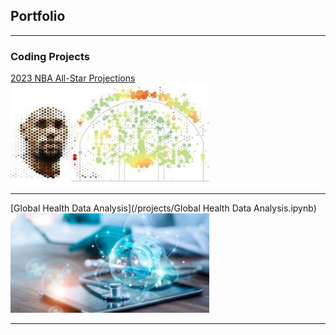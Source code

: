 ## Portfolio

---

### Coding Projects

[2023 NBA All-Star Projections](https://github.com/bencoleman24/2023-NBA-All-Star-Projections/blob/main/NBA%20All-Star%20Projections.ipynb/)
<img src="images/nbaig.jpg?raw=true"/>

---
[Global Health Data Analysis](/projects/Global Health Data Analysis.ipynb)
<img src="images/gw.jpg?raw=true"/>





---
<!-- Remove above link if you don't want to attibute -->
